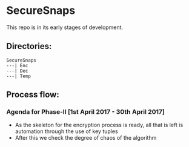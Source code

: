 # SecureSnaps
This repo is in its early stages of development.

## Directories:
```
SecureSnaps
---| Enc
---| Dec
---| Temp
```

## Process flow:
### Agenda for Phase-II [1st April 2017 - 30th April 2017]

* As the skeleton for the encryption process is ready, all that is left is automation through the use of key tuples
* After this we check the degree of chaos of the algorithm
